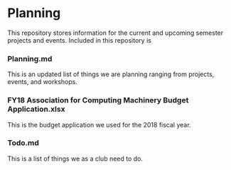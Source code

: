 # Planning
This repository stores information for the current and upcoming semester projects and events. Included in this repository is 

### Planning.md
This is an updated list of things we are planning ranging from projects, events, and workshops.

### FY18 Association for Computing Machinery Budget Application.xlsx
This is the budget application we used for the 2018 fiscal year.

### Todo.md
This is a list of things we as a club need to do.
